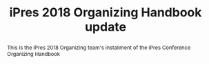 ---
abstract: This is the iPres 2018 Organizing team's installment of the iPres Conference
  Organizing Handbook
creators:
- McGovern, Nance
date: null
document_url: https://services.phaidra.univie.ac.at/api/object/o:923680/download
grand_parent: iPRES
institutions:
- University of Vienna
keywords:
- boston
landing_page_url: https://phaidra.univie.ac.at/o:923680
language: eng
layout: publication
license: CC BY 4.0 International
notes_url: null
parent: iPRES 2018
presentation_url: null
publication_type: paper
size: 291853
source_name: iPRES
title: iPres 2018 Organizing Handbook update
year: 2018
---